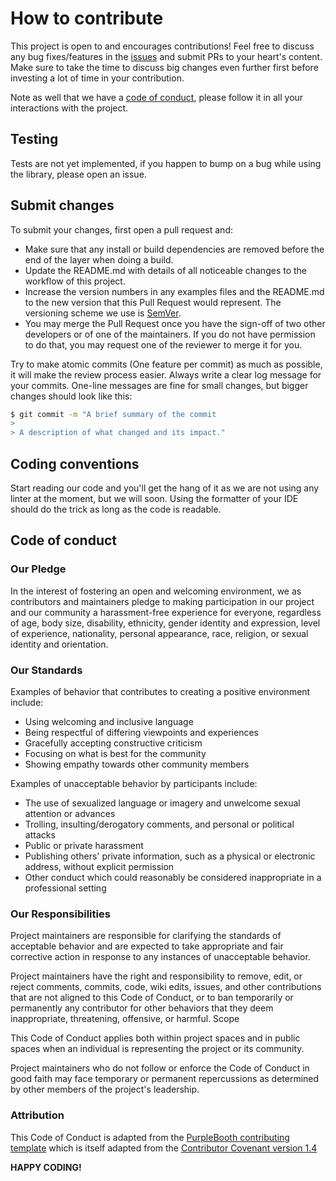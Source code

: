 # How to contribute

This project is open to and encourages contributions! Feel free to discuss any bug fixes/features in the 
[issues](https://github.com/humblots/animated-card/issues/) and submit PRs to your heart's content.
Make sure to take the time to discuss big changes even further first before investing a lot of time in your contribution.

Note as well that we have a [code of conduct](#code-of-conduct), please follow it in all your interactions with the project.

## Testing
Tests are not yet implemented, if you happen to bump on a bug while using the library, please open an issue.

## Submit changes
To submit your changes, first open a pull request and:
- Make sure that any install or build dependencies are removed before the end of the layer when doing a build.
- Update the README.md with details of all noticeable changes to the workflow of this project.
- Increase the version numbers in any examples files and the README.md to the new version that this Pull Request would represent. The versioning scheme we use is [SemVer](https://semver.org/).
- You may merge the Pull Request once you have the sign-off of two other developers or of one of the maintainers. If you do not have permission to do that, you may request one of the reviewer to merge it for you.

Try to make atomic commits (One feature per commit) as much as possible, it will make the review process easier.
Always write a clear log message for your commits. One-line messages are fine for small changes, but bigger changes should look like this:

```bash
$ git commit -m "A brief summary of the commit
>
> A description of what changed and its impact."
```

## Coding conventions
Start reading our code and you'll get the hang of it as we are not using any linter at the moment, but we will soon.
Using the formatter of your IDE should do the trick as long as the code is readable.

## Code of conduct

### Our Pledge

In the interest of fostering an open and welcoming environment, we as contributors and maintainers pledge
to making participation in our project and our community a harassment-free experience for everyone, regardless of age,
body size, disability, ethnicity, gender identity and expression, level of experience, nationality, personal appearance,
race, religion, or sexual identity and orientation.

### Our Standards

Examples of behavior that contributes to creating a positive environment include:

- Using welcoming and inclusive language
- Being respectful of differing viewpoints and experiences
- Gracefully accepting constructive criticism
- Focusing on what is best for the community
- Showing empathy towards other community members

Examples of unacceptable behavior by participants include:

- The use of sexualized language or imagery and unwelcome sexual attention or advances
- Trolling, insulting/derogatory comments, and personal or political attacks
- Public or private harassment
- Publishing others' private information, such as a physical or electronic address, without explicit permission
- Other conduct which could reasonably be considered inappropriate in a professional setting

### Our Responsibilities

Project maintainers are responsible for clarifying the standards of acceptable behavior and are expected 
to take appropriate and fair corrective action in response to any instances of unacceptable behavior.

Project maintainers have the right and responsibility to remove, edit, or reject comments, commits, code, wiki edits, 
issues, and other contributions that are not aligned to this Code of Conduct, or to ban temporarily or permanently any 
contributor for other behaviors that they deem inappropriate, threatening, offensive, or harmful.
Scope

This Code of Conduct applies both within project spaces and in public spaces when an individual is representing the 
project or its community.

Project maintainers who do not follow or enforce the Code of Conduct in good faith may face temporary or permanent 
repercussions as determined by other members of the project's leadership.

### Attribution

This Code of Conduct is adapted from the [PurpleBooth contributing template](https://gist.github.com/PurpleBooth/b24679402957c63ec426) 
which is itself adapted from the [Contributor Covenant version 1.4](http://contributor-covenant.org/version/1/4)

**HAPPY CODING!**